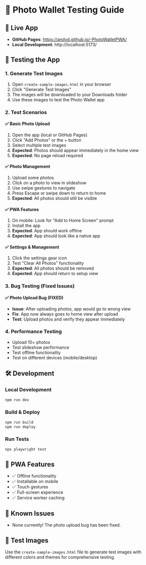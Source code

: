 # 📸 Photo Wallet Testing Guide

## 🚀 Live App
- **GitHub Pages**: https://andyd.github.io/-PhotoWalletPWA/
- **Local Development**: http://localhost:5173/

## 🧪 Testing the App

### 1. Generate Test Images
1. Open `create-sample-images.html` in your browser
2. Click "Generate Test Images" 
3. The images will be downloaded to your Downloads folder
4. Use these images to test the Photo Wallet app

### 2. Test Scenarios

#### ✅ Basic Photo Upload
1. Open the app (local or GitHub Pages)
2. Click "Add Photos" or the + button
3. Select multiple test images
4. **Expected**: Photos should appear immediately in the home view
5. **Expected**: No page reload required

#### ✅ Photo Management
1. Upload some photos
2. Click on a photo to view in slideshow
3. Use swipe gestures to navigate
4. Press Escape or swipe down to return to home
5. **Expected**: All photos should still be visible

#### ✅ PWA Features
1. On mobile: Look for "Add to Home Screen" prompt
2. Install the app
3. **Expected**: App should work offline
4. **Expected**: App should look like a native app

#### ✅ Settings & Management
1. Click the settings gear icon
2. Test "Clear All Photos" functionality
3. **Expected**: All photos should be removed
4. **Expected**: App should return to setup view

### 3. Bug Testing (Fixed Issues)

#### ✅ Photo Upload Bug (FIXED)
- **Issue**: After uploading photos, app would go to wrong view
- **Fix**: App now always goes to home view after upload
- **Test**: Upload photos and verify they appear immediately

### 4. Performance Testing
- Upload 10+ photos
- Test slideshow performance
- Test offline functionality
- Test on different devices (mobile/desktop)

## 🛠️ Development

### Local Development
```bash
npm run dev
```

### Build & Deploy
```bash
npm run build
npm run deploy
```

### Run Tests
```bash
npx playwright test
```

## 📱 PWA Features
- ✅ Offline functionality
- ✅ Installable on mobile
- ✅ Touch gestures
- ✅ Full-screen experience
- ✅ Service worker caching

## 🐛 Known Issues
- None currently! The photo upload bug has been fixed.

## 🎯 Test Images
Use the `create-sample-images.html` file to generate test images with different colors and themes for comprehensive testing.
